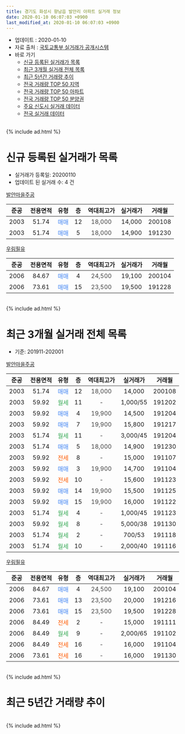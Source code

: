 ```yaml
---
title: 경기도 화성시 향남읍 발안리 아파트 실거래 정보
date: 2020-01-10 06:07:03 +0900
last_modified_at: 2020-01-10 06:07:03 +0900
---
```


* 업데이트 : 2020-01-10
* 자료 출처 : [국토교통부 실거래가 공개시스템](http://rt.molit.go.kr)
* 바로 가기
    * [신규 등록된 실거래가 목록](#신규-등록된-실거래가-목록)
    * [최근 3개월 실거래 전체 목록](#최근-3개월-실거래-전체-목록)
    * [최근 5년간 거래량 추이](#최근-5년간-거래량-추이)
    * [전국 거래량 TOP 50 지역](https://inasie.github.io/apt-trade-info/최근-3개월-전국에서-가장-거래가-많이-발생한-지역)
    * [전국 거래량 TOP 50 아파트](https://inasie.github.io/apt-trade-info/최근-3개월-전국에서-가장-거래가-많이-발생한-아파트)
    * [전국 거래량 TOP 50 분양권](https://inasie.github.io/apt-trade-info/최근-3개월-전국에서-가장-거래가-많이-발생한-분양권)
    * [주요 신도시 실거래 데이터](https://inasie.github.io/apt-trade-info/주요-신도시)
    * [전국 실거래 데이터](https://inasie.github.io/apt-trade-info/전국)
<br>
{% include ad.html %}
<br>

# 신규 등록된 실거래가 목록
* 실거래가 등록일: 20200110
* 업데이트 된 실거래 수: 4 건


[발안마을주공](https://search.naver.com/search.naver?query=%EA%B2%BD%EA%B8%B0%EB%8F%84+%ED%99%94%EC%84%B1%EC%8B%9C+%ED%96%A5%EB%82%A8%EC%9D%8D+%EB%B0%9C%EC%95%88%EB%A6%AC+%EB%B0%9C%EC%95%88%EB%A7%88%EC%9D%84%EC%A3%BC%EA%B3%B5)

|준공|전용면적|유형|층|역대최고가|실거래가|거래월|
|:---:|:---:|:---:|:---:|:---:|:---:|:---:|
|2003|51.74|<span style="color:#4285f3">매매</span>|12|<span style="color:#444444">18,000</span>|14,000|200108|
|2003|51.74|<span style="color:#4285f3">매매</span>|5|<span style="color:#444444">18,000</span>|14,900|191230|

[우림필유](https://search.naver.com/search.naver?query=%EA%B2%BD%EA%B8%B0%EB%8F%84+%ED%99%94%EC%84%B1%EC%8B%9C+%ED%96%A5%EB%82%A8%EC%9D%8D+%EB%B0%9C%EC%95%88%EB%A6%AC+%EC%9A%B0%EB%A6%BC%ED%95%84%EC%9C%A0)

|준공|전용면적|유형|층|역대최고가|실거래가|거래월|
|:---:|:---:|:---:|:---:|:---:|:---:|:---:|
|2006|84.67|<span style="color:#4285f3">매매</span>|4|<span style="color:#444444">24,500</span>|19,100|200104|
|2006|73.61|<span style="color:#4285f3">매매</span>|15|<span style="color:#444444">23,500</span>|19,500|191228|


<br>
{% include ad.html %}
<br>

# 최근 3개월 실거래 전체 목록
* 기준: 201911-202001


[발안마을주공](https://search.naver.com/search.naver?query=%EA%B2%BD%EA%B8%B0%EB%8F%84+%ED%99%94%EC%84%B1%EC%8B%9C+%ED%96%A5%EB%82%A8%EC%9D%8D+%EB%B0%9C%EC%95%88%EB%A6%AC+%EB%B0%9C%EC%95%88%EB%A7%88%EC%9D%84%EC%A3%BC%EA%B3%B5)

|준공|전용면적|유형|층|역대최고가|실거래가|거래월|
|:---:|:---:|:---:|:---:|:---:|:---:|:---:|
|2003|51.74|<span style="color:#4285f3">매매</span>|12|<span style="color:#444444">18,000</span>|14,000|200108|
|2003|59.92|<span style="color:#34a853">월세</span>|11|<span style="color:#444444">-</span>|1,000/55|191202|
|2003|59.92|<span style="color:#4285f3">매매</span>|4|<span style="color:#444444">19,900</span>|14,500|191204|
|2003|59.92|<span style="color:#4285f3">매매</span>|7|<span style="color:#444444">19,900</span>|15,800|191217|
|2003|51.74|<span style="color:#34a853">월세</span>|11|<span style="color:#444444">-</span>|3,000/45|191204|
|2003|51.74|<span style="color:#4285f3">매매</span>|5|<span style="color:#444444">18,000</span>|14,900|191230|
|2003|59.92|<span style="color:#ff5a00">전세</span>|8|<span style="color:#444444">-</span>|15,000|191107|
|2003|59.92|<span style="color:#4285f3">매매</span>|3|<span style="color:#444444">19,900</span>|14,700|191104|
|2003|59.92|<span style="color:#ff5a00">전세</span>|10|<span style="color:#444444">-</span>|15,600|191123|
|2003|59.92|<span style="color:#4285f3">매매</span>|14|<span style="color:#444444">19,900</span>|15,500|191125|
|2003|59.92|<span style="color:#4285f3">매매</span>|15|<span style="color:#444444">19,900</span>|16,000|191122|
|2003|51.74|<span style="color:#34a853">월세</span>|4|<span style="color:#444444">-</span>|1,000/45|191123|
|2003|59.92|<span style="color:#34a853">월세</span>|8|<span style="color:#444444">-</span>|5,000/38|191130|
|2003|51.74|<span style="color:#34a853">월세</span>|2|<span style="color:#444444">-</span>|700/53|191118|
|2003|51.74|<span style="color:#34a853">월세</span>|10|<span style="color:#444444">-</span>|2,000/40|191116|

[우림필유](https://search.naver.com/search.naver?query=%EA%B2%BD%EA%B8%B0%EB%8F%84+%ED%99%94%EC%84%B1%EC%8B%9C+%ED%96%A5%EB%82%A8%EC%9D%8D+%EB%B0%9C%EC%95%88%EB%A6%AC+%EC%9A%B0%EB%A6%BC%ED%95%84%EC%9C%A0)

|준공|전용면적|유형|층|역대최고가|실거래가|거래월|
|:---:|:---:|:---:|:---:|:---:|:---:|:---:|
|2006|84.67|<span style="color:#4285f3">매매</span>|4|<span style="color:#444444">24,500</span>|19,100|200104|
|2006|73.61|<span style="color:#4285f3">매매</span>|13|<span style="color:#444444">23,500</span>|20,000|191216|
|2006|73.61|<span style="color:#4285f3">매매</span>|15|<span style="color:#444444">23,500</span>|19,500|191228|
|2006|84.49|<span style="color:#ff5a00">전세</span>|2|<span style="color:#444444">-</span>|15,000|191111|
|2006|84.49|<span style="color:#34a853">월세</span>|9|<span style="color:#444444">-</span>|2,000/65|191102|
|2006|84.49|<span style="color:#ff5a00">전세</span>|16|<span style="color:#444444">-</span>|16,000|191104|
|2006|73.61|<span style="color:#ff5a00">전세</span>|16|<span style="color:#444444">-</span>|16,000|191130|


<br>
{% include ad.html %}
<br>

# 최근 5년간 거래량 추이


<div style="width:100%;">
    <canvas id="deal_progress" height="200"></canvas>
</div>

<script>
new Chart(document.getElementById("deal_progress"), {
    type: 'line',
    data: {
        labels: ['201501','201502','201503','201504','201505','201506','201507','201508','201509','201510','201511','201512','201601','201602','201603','201604','201605','201606','201607','201608','201609','201610','201611','201612','201701','201702','201703','201704','201705','201706','201707','201708','201709','201710','201711','201712','201801','201802','201803','201804','201805','201806','201807','201808','201809','201810','201811','201812','201901','201902','201903','201904','201905','201906','201907','201908','201909','201910','201911','201912','202001'],
        datasets: [{
            label: '매매',
            pointRadius: 1,
            data: [21, 17, 28, 19, 24, 16, 24, 17, 19, 13, 10, 16, 25, 12, 12, 35, 20, 22, 11, 14, 9, 18, 12, 9, 7, 17, 21, 17, 18, 12, 17, 13, 14, 9, 15, 8, 9, 7, 11, 4, 6, 7, 9, 8, 3, 8, 8, 5, 6, 5, 7, 7, 7, 9, 6, 10, 11, 17, 3, 5, 2],
            borderColor: "rgba(255, 201, 14, 1)",
            backgroundColor: "rgba(255, 201, 14, 0.5)",
            fill: false,
            lineTension: 0
        },{
            label: '전월세',
            pointRadius: 1,
            data: [10, 6, 20, 11, 14, 9, 11, 4, 6, 21, 11, 7, 11, 9, 10, 9, 10, 4, 3, 11, 16, 7, 8, 6, 7, 13, 10, 8, 12, 11, 11, 8, 6, 5, 2, 4, 8, 8, 15, 9, 11, 3, 5, 7, 9, 12, 4, 5, 7, 10, 11, 5, 6, 8, 5, 5, 6, 7, 10, 2, 0],
            borderColor: "rgba(0, 141, 185, 1)",
            backgroundColor: "rgba(0, 141, 185, 0.5)",
            fill: false,
            lineTension: 0
        }
        ]
    },
    options: {
        responsive: true,
        title: {
            display: false
        },
        tooltips: {
            mode: 'index',
            intersect: false
        },
        hover: {
            mode: 'nearest',
            intersect: true
        },
        scales: {
            xAxes: [{
                display: true,
                scaleLabel: {
                    display: true,
                    labelString: '년/월'
                }
            }],
            yAxes: [{
                display: true,
                ticks: {
                    suggestedMin: 0,
                },
                scaleLabel: {
                    display: true,
                    labelString: '실거래 수'
                }
            }]
        }
    }
});

</script>


<br>
{% include ad.html %}
<br>

